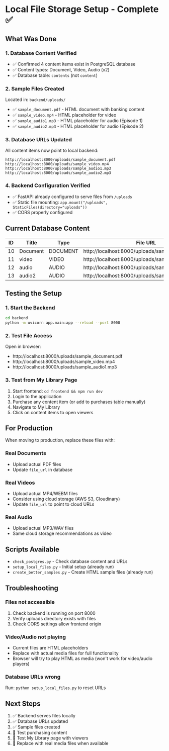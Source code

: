 # Local File Storage Setup - Complete ✅

## What Was Done

### 1. Database Content Verified
- ✅ Confirmed 4 content items exist in PostgreSQL database
- ✅ Content types: Document, Video, Audio (x2)
- ✅ Database table: `contents` (not `content`)

### 2. Sample Files Created
Located in: `backend/uploads/`
- ✅ `sample_document.pdf` - HTML document with banking content
- ✅ `sample_video.mp4` - HTML placeholder for video
- ✅ `sample_audio1.mp3` - HTML placeholder for audio (Episode 1)
- ✅ `sample_audio2.mp3` - HTML placeholder for audio (Episode 2)

### 3. Database URLs Updated
All content items now point to local backend:
```
http://localhost:8000/uploads/sample_document.pdf
http://localhost:8000/uploads/sample_video.mp4
http://localhost:8000/uploads/sample_audio1.mp3
http://localhost:8000/uploads/sample_audio2.mp3
```

### 4. Backend Configuration Verified
- ✅ FastAPI already configured to serve files from `/uploads`
- ✅ Static file mounting: `app.mount("/uploads", StaticFiles(directory="uploads"))`
- ✅ CORS properly configured

## Current Database Content

| ID | Title | Type | File URL |
|----|-------|------|----------|
| 10 | Document | DOCUMENT | http://localhost:8000/uploads/sample_document.pdf |
| 11 | video | VIDEO | http://localhost:8000/uploads/sample_video.mp4 |
| 12 | audio | AUDIO | http://localhost:8000/uploads/sample_audio1.mp3 |
| 13 | audio2 | AUDIO | http://localhost:8000/uploads/sample_audio2.mp3 |

## Testing the Setup

### 1. Start the Backend
```bash
cd backend
python -m uvicorn app.main:app --reload --port 8000
```

### 2. Test File Access
Open in browser:
- http://localhost:8000/uploads/sample_document.pdf
- http://localhost:8000/uploads/sample_video.mp4
- http://localhost:8000/uploads/sample_audio1.mp3

### 3. Test from My Library Page
1. Start frontend: `cd frontend && npm run dev`
2. Login to the application
3. Purchase any content item (or add to purchases table manually)
4. Navigate to My Library
5. Click on content items to open viewers

## For Production

When moving to production, replace these files with:

### Real Documents
- Upload actual PDF files
- Update `file_url` in database

### Real Videos
- Upload actual MP4/WEBM files
- Consider using cloud storage (AWS S3, Cloudinary)
- Update `file_url` to point to cloud URLs

### Real Audio
- Upload actual MP3/WAV files
- Same cloud storage recommendations as video

## Scripts Available

- `check_postgres.py` - Check database content and URLs
- `setup_local_files.py` - Initial setup (already run)
- `create_better_samples.py` - Create HTML sample files (already run)

## Troubleshooting

### Files not accessible
1. Check backend is running on port 8000
2. Verify uploads directory exists with files
3. Check CORS settings allow frontend origin

### Video/Audio not playing
- Current files are HTML placeholders
- Replace with actual media files for full functionality
- Browser will try to play HTML as media (won't work for video/audio players)

### Database URLs wrong
Run: `python setup_local_files.py` to reset URLs

## Next Steps

1. ✅ Backend serves files locally
2. ✅ Database URLs updated
3. ✅ Sample files created
4. 🔄 Test purchasing content
5. 🔄 Test My Library page with viewers
6. 📝 Replace with real media files when available
